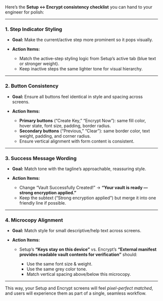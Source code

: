 Here’s the **Setup ↔ Encrypt consistency checklist** you can hand to your engineer for polish:

---

### **1. Step Indicator Styling**

* **Goal:** Make the current/active step more prominent so it pops visually.
* **Action Items:**

  * Match the active-step styling logic from Setup’s active tab (blue text or stronger weight).
  * Keep inactive steps the same lighter tone for visual hierarchy.

---

### **2. Button Consistency**

* **Goal:** Ensure all buttons feel identical in style and spacing across screens.
* **Action Items:**

  * **Primary buttons** (“Create Key,” “Encrypt Now”): same fill color, hover state, font size, padding, border radius.
  * **Secondary buttons** (“Previous,” “Clear”): same border color, text weight, padding, and corner radius.
  * Ensure vertical alignment with form content is consistent.

---

### **3. Success Message Wording**

* **Goal:** Match tone with the tagline’s approachable, reassuring style.
* **Action Items:**

  * Change “Vault Successfully Created!” → **“Your vault is ready — strong encryption applied.”**
  * Keep the subtext (“Strong encryption applied”) but merge it into one friendly line if possible.

---

### **4. Microcopy Alignment**

* **Goal:** Match style for small descriptive/help text across screens.
* **Action Items:**

  * Setup’s **“Keys stay on this device”** vs. Encrypt’s **“External manifest provides readable vault contents for verification”** should:

    * Use the same font size & weight.
    * Use the same grey color tone.
    * Match vertical spacing above/below this microcopy.

---

This way, your Setup and Encrypt screens will feel *pixel-perfect matched*, and users will experience them as part of a single, seamless workflow.
